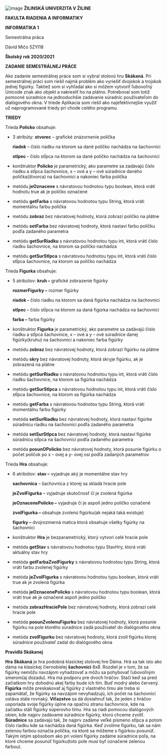 ![image](https://github.com/Davone2564/Skakana_hra/assets/45235000/5a48b2b5-96dc-4f39-868d-276b4a933ccf)
**ŽILINSKÁ UNIVERZITA V ŽILINE**

**FAKULTA RIADENIA A INFORMATIKY**

**INFORMATIKA 1**

Semestrálna práca

Dávid Mičo 5ZYI18

**Školský rok 2020/2021**

**ZADANIE SEMESTRÁLNEJ PRÁCE**

Ako zadanie semestrálnej práce som si vybral stolovú hru **Skákaná**. Pri semestrálnej práci som riešil najmä problém ako vyriešiť dvojskok a trojskok jednej figúrky. Taktiež som si vyhľadal ako si môžem vytvoriť ľubovoľný Unicode znak ako objekt a nakresliť ho na plátno. Potreboval som totiž pomocné súradnice na jednoduchšie zadávanie súradníc používateľom do dialógového okna. V triede Aplikacia som riešil ako najefektívnejšie využiť už naprogramované triedy pri chode celého programu.

**TRIEDY**

Trieda **Policko** obsahuje:

-   3 atribúty: **stvorec** – grafické znázornenie políčka

    **riadok** – číslo riadku na ktorom sa dané políčko nachádza na šachovnici

    **stlpec -** číslo stĺpca na ktorom sa dané políčko nachádza na šachovnici

-   konštruktor **Policko** je parametrický, ako parametre sa zadávajú číslo riadku a stĺpca šachovnice, x – ové a y – ové súradnice daného políčka(štvorca) na šachovnici a nakoniec farba políčka
-   metódu **jeOznacene** s návratovou hodnotou typu boolean, ktorá vráti hodnotu true ak je políčko označené
-   metódu **getFarba** s návratovou hodnotou typu String, ktorá vráti momentálnu farbu políčka
-   metódu **zobraz** bez návratovej hodnoty, ktorá zobrazí políčko na plátne
-   metódu **setFarba** bez návratovej hodnoty, ktorá nastaví farbu políčku podľa zadaného parametra
-   metódu **getSurRiadku** s návratovou hodnotou typu int, ktorá vráti číslo riadku šachovnice, na ktorom sa políčko nachádza
-   metódu **getSurStlpca** s návratovou hodnotou typu int, ktorá vráti číslo stĺpca šachovnice, na ktorom sa políčko nachádza

Trieda **Figurka** obsahuje:

-   5 atribútov: **kruh –** grafické zobrazenie figúrky

    **rozmerFigurky –** rozmer figúrky

    **riadok -** číslo riadku na ktorom sa daná figúrka nachádza na šachovnici

    **stlpec -** číslo stĺpca na ktorom sa daná figúrka nachádza na šachovnici

    **farba –** farba figúrky

-   konštruktor **Figurka** je parametrický, ako parametre sa zadávajú číslo riadku a stĺpca šachovnice, x – ové a y – ové súradnice danej figúrky(kruhu) na šachovnici a nakoniec farba figúrky
-   metódu **zobraz** bez návratovej hodnoty, ktorá zobrazí figúrku na plátne
-   metódu **skry** bez návratovej hodnoty, ktorá skryje figúrku, ak je zobrazená na plátne
-   metódu **getSurRiadku** s návratovou hodnotou typu int, ktorá vráti číslo riadku šachovnice, na ktorom sa figúrka nachádza
-   metódu **getSurStlpca** s návratovou hodnotou typu int, ktorá vráti číslo stĺpca šachovnice, na ktorom sa figúrka nachádza
-   metódu **getFarba** s návratovou hodnotou typu String, ktorá vráti momentálnu farbu figúrky
-   metóda **setSurRiadku** bez návratovej hodnoty, ktorá nastaví figúrke súradnicu riadku na šachovnici podľa zadaného parametra
-   metóda **setSurStlpca** bez návratovej hodnoty, ktorá nastaví figúrke súradnicu stĺpca na šachovnici podľa zadaného parametra
-   metóda **posunOPolicko** bez návratovej hodnoty, ktorá posunie figúrku o počet políčok po x – ovej a y- ovej osi podľa zadaných parametrov

Trieda **Hra** obsahuje:

-   6 atribútov: **stav –** vyjadruje aký je momentálne stav hry

    **sachovnica** – šachovnica z ktorej sa skladá hracie pole

    **jeZvolFigurka** – vyjadruje skutočnosť či je zvolená figúrka

    **jeOznacenePolicko –** vyjadruje či je aspoň jedno políčko označené

    **zvolFigurka –** obsahuje zvolenú figúrku(ak nejaká taká existuje)

    **figurky –** dvojrozmerná matica ktorá obsahuje všetky figúrky na šachovnici

-   konštruktor **Hra** je bezparametrický, ktorý vytvorí celé hracie pole
-   metóda **getStav** s návratovou hodnotou typu StavHry, ktorá vráti aktuálny stav hry
-   metóda **getFarbaZvolFigurky** s návratovou hodnotou typu String, ktorá vráti farbu zvolenej figúrky
-   metóda **jeZvolFigurka** s návratovou hodnotou typu boolean, ktorá vráti true ak je zvolená figúrka
-   metóda **jeOznacenePolicko** s návratovou hodnotou typu boolean, ktorá vráti true ak je označené aspoň jedno políčko
-   metóda **zobrazHraciePole** bez návratovej hodnoty, ktorá zobrazí celé hracie pole
-   metóda **posunZvolenuFigurku** bez návratovej hodnoty, ktorá posunie figúrku na pole ktorého súradnice zadá používateľ do dialógového okna
-   metóda **zvolFigurku** bez návratovej hodnoty, ktorá zvolí figúrku ktorej súradnice používateľ zadal do dialógového okna

**Pravidlá Skákanej**

**Hra** **Skákaná** je hra podobná klasickej stolovej hre Dáma. Hrá sa tak isto ako dáma na klasickej čiernobielej **šachovnici** 8x8. Rozdiel je v tom, že sa figúrky nemôžu navzájom vyhadzovať a môžu sa pohybovať ľubovoľným smerom(aj dozadu). Hra má podporu pre dvoch hráčov. Stačí keď sa pred začiatkom hry dohodnú akej farby bude ich tím. Buď modrý alebo červený. **Figúrka** môže preskakovať aj figúrky z vlastného tímu ale treba si zapamätať, že figúrky sa navzájom nevyhadzujú, ich počet na šachovnici ostáva stále rovnaký. **Víťazstvo** sa dá dosiahnuť tak, že jeden z hráčov usporiada svoje figúrky úplne na opačnú stranu šachovnice, kde na začiatku stáli figúrky súperovho tímu. Hra sa riadi pomocou dialógových okien, kde najprv zadávame súradnice figúrky, ktorú chceme zvoliť. **Súradnice** sa zadávajú tak, že najprv zadáme veľké písmeno stĺpca a potom číslo riadku kde sa nachádza daná figúrka. Keď zvolíme figúrku, tak sa nám zelenou farbou označia políčka, na ktoré sa môžeme s figúrkou posunúť. Takým istým spôsobom ako pri volení figúrky zadáme súradnice poľa, na ktoré chceme posunúť figúrku(toto pole musí byť označené zelenou farbou).
